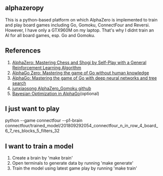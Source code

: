 ## alphazeropy
This is a python-based platform on which AlphaZero is implemented to train and play board games including Go, Gomoku, ConnectFour and Reversi.
However, I have only a GTX960M on my laptop. That's why I didnt train an AI for all board games, esp. Go and Gomoku.

## References
1. [AlphaZero: Mastering Chess and Shogi by Self-Play with a General Reinforcement Learning Algorithm](https://arxiv.org/abs/1712.01815)
1. [AlphaGo Zero: Mastering the game of Go without human knowledge](https://www.nature.com/articles/nature24270.epdf?author_access_token=VJXbVjaSHxFoctQQ4p2k4tRgN0jAjWel9jnR3ZoTv0PVW4gB86EEpGqTRDtpIz-2rmo8-KG06gqVobU5NSCFeHILHcVFUeMsbvwS-lxjqQGg98faovwjxeTUgZAUMnRQ)
1. [AlphaGo: Mastering the game of Go with deep neural networks and tree search](https://storage.googleapis.com/deepmind-media/alphago/AlphaGoNaturePaper.pdf)
1. [junxiaosong AlphaZero_Gomoku github](https://github.com/junxiaosong/AlphaZero_Gomoku/)
1. [Bayesian Optimization in AlphaGo](https://arxiv.org/abs/1812.06855)(optional)

## I just want to play
python --game connectfour --p1-brain connectfour/trained_model/201809292054_connectfour_n_in_row_4_board_6_7_res_blocks_5_filters_32

## I want to train a model
1. Create a brain by 'make brain'
1. Open terminals to generate data by running 'make generate'
1. Train the model using latest game play by running 'make train'
